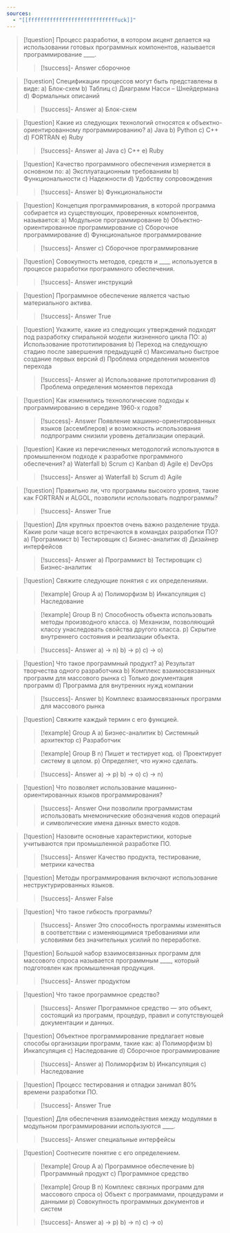 ```yaml
---
sources:
  - "[[fffffffffffffffffffffffffffffuck]]"
---
```

> [!question] Процесс разработки, в котором акцент делается на использовании готовых программных компонентов, называется программирование ____.
>> [!success]- Answer
>> сборочное

> [!question] Спецификации процессов могут быть представлены в виде:
> a) Блок-схем
> b) Таблиц
> c) Диаграмм Насси – Шнейдермана
> d) Формальных описаний
>> [!success]- Answer
>> a) Блок-схем

> [!question] Какие из следующих технологий относятся к объектно-ориентированному программированию?
> a) Java
> b) Python
> c) C++
> d) FORTRAN
> e) Ruby
>> [!success]- Answer
>> a) Java
>> c) C++
>> e) Ruby

> [!question] Качество программного обеспечения измеряется в основном по:
> a) Эксплуатационным требованиям
> b) Функциональности
> c) Надежности
> d) Удобству сопровождения
>> [!success]- Answer
>> b) Функциональности

> [!question] Концепция программирования, в которой программа собирается из существующих, проверенных компонентов, называется:
> a) Модульное программирование
> b) Объектно-ориентированное программирование
> c) Сборочное программирование
> d) Функциональное программирование
>> [!success]- Answer
>> c) Сборочное программирование

> [!question] Совокупность методов, средств и ____ используется в процессе разработки программного обеспечения.
>> [!success]- Answer
>> инструкций

> [!question] Программное обеспечение является частью материального актива.
>> [!success]- Answer
>> True

> [!question] Укажите, какие из следующих утверждений подходят под разработку спиральной модели жизненного цикла ПО:
> a) Использование прототипирования
> b) Переход на следующую стадию после завершения предыдущей
> c) Максимально быстрое создание первых версий
> d) Проблема определения моментов перехода
>> [!success]- Answer
>> a) Использование прототипирования
>> d) Проблема определения моментов перехода

> [!question] Как изменились технологические подходы к программированию в середине 1960-х годов?
>> [!success]- Answer
>> Появление машинно-ориентированных языков (ассемблеров) и возможность использования подпрограмм снизили уровень детализации операций.

> [!question] Какие из перечисленных методологий используются в промышленном подходе к разработке программного обеспечения?
> a) Waterfall
> b) Scrum
> c) Kanban
> d) Agile
> e) DevOps
>> [!success]- Answer
>> a) Waterfall
>> b) Scrum
>> d) Agile

> [!question] Правильно ли, что программы высокого уровня, такие как FORTRAN и ALGOL, позволили использовать подпрограммы?
>> [!success]- Answer
>> True

> [!question] Для крупных проектов очень важно разделение труда. Какие роли чаще всего встречаются в командах разработки ПО?
> a) Программист
> b) Тестировщик
> c) Бизнес-аналитик
> d) Дизайнер интерфейсов
>> [!success]- Answer
>> a) Программист
>> b) Тестировщик
>> c) Бизнес-аналитик

> [!question] Свяжите следующие понятия с их определениями.
>> [!example] Group A
>> a) Полиморфизм
>> b) Инкапсуляция
>> c) Наследование
>
>> [!example] Group B
>> n) Способность объекта использовать методы производного класса.
>> o) Механизм, позволяющий классу унаследовать свойства другого класса.
>> p) Скрытие внутреннего состояния и реализации объекта.
>
>> [!success]- Answer
>> a) -> n)
>> b) -> p)
>> c) -> o)

> [!question] Что такое программный продукт?
> a) Результат творчества одного разработчика
> b) Комплекс взаимосвязанных программ для массового рынка
> c) Только документация программ
> d) Программа для внутренних нужд компании
>> [!success]- Answer
>> b) Комплекс взаимосвязанных программ для массового рынка

> [!question] Свяжите каждый термин с его функцией.
>> [!example] Group A
>> a) Бизнес-аналитик
>> b) Системный архитектор
>> c) Разработчик
>
>> [!example] Group B
>> n) Пишет и тестирует код.
>> o) Проектирует систему в целом.
>> p) Определяет, что нужно сделать.
>
>> [!success]- Answer
>> a) -> p)
>> b) -> o)
>> c) -> n)

> [!question] Что позволяет использование машинно-ориентированных языков программирования?
>> [!success]- Answer
>> Они позволили программистам использовать мнемонические обозначения кодов операций и символические имена данных вместо кодов.

> [!question] Назовите основные характеристики, которые учитываются при промышленной разработке ПО.
>> [!success]- Answer
>> Качество продукта, тестирование, метрики качества

> [!question] Методы программирования включают использование неструктурированных языков.
>> [!success]- Answer
>> False

> [!question] Что такое гибкость программы?
>> [!success]- Answer
>> Это способность программы изменяться в соответствии с изменяющимися требованиями или условиями без значительных усилий по переработке.

> [!question] Большой набор взаимосвязанных программ для массового спроса называется программным ____, который подготовлен как промышленная продукция.
>> [!success]- Answer
>> продуктом

> [!question] Что такое программное средство?
>> [!success]- Answer
>> Программное средство — это объект, состоящий из программ, процедур, правил и сопутствующей документации и данных.

> [!question] Объектное программирование предлагает новые способы организации программ, такие как:
> a) Полиморфизм
> b) Инкапсуляция
> c) Наследование
> d) Сборочное программирование
>> [!success]- Answer
>> a) Полиморфизм
>> b) Инкапсуляция
>> c) Наследование

> [!question] Процесс тестирования и отладки занимал 80% времени разработки ПО.
>> [!success]- Answer
>> True

> [!question] Для обеспечения взаимодействия между модулями в модульном программировании используются ____.
>> [!success]- Answer
>> специальные интерфейсы

> [!question] Соотнесите понятие с его определением.
>> [!example] Group A
>> a) Программное обеспечение
>> b) Программный продукт
>> c) Программное средство
>
>> [!example] Group B
>> n) Комплекс связных программ для массового спроса
>> o) Объект с программами, процедурами и данными
>> p) Совокупность программных документов и систем
>
>> [!success]- Answer
>> a) -> p)
>> b) -> n)
>> c) -> o)

